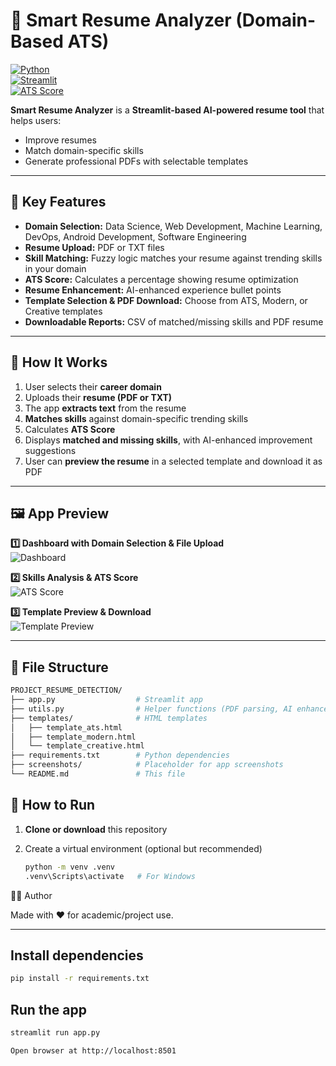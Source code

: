 # 📄 Smart Resume Analyzer (Domain-Based ATS)

[![Python](https://img.shields.io/badge/Python-3.13-blue)](https://www.python.org/)  
[![Streamlit](https://img.shields.io/badge/Streamlit-1.26.1-orange)](https://streamlit.io/)  
[![ATS Score](https://img.shields.io/badge/ATS-Ready-green)](https://en.wikipedia.org/wiki/Applicant_tracking_system)  

**Smart Resume Analyzer** is a **Streamlit-based AI-powered resume tool** that helps users:

- Improve resumes
- Match domain-specific skills
- Generate professional PDFs with selectable templates

---

## 🚀 Key Features

- **Domain Selection:** Data Science, Web Development, Machine Learning, DevOps, Android Development, Software Engineering  
- **Resume Upload:** PDF or TXT files  
- **Skill Matching:** Fuzzy logic matches your resume against trending skills in your domain  
- **ATS Score:** Calculates a percentage showing resume optimization  
- **Resume Enhancement:** AI-enhanced experience bullet points  
- **Template Selection & PDF Download:** Choose from ATS, Modern, or Creative templates  
- **Downloadable Reports:** CSV of matched/missing skills and PDF resume  

---

## 🧠 How It Works

1. User selects their **career domain**  
2. Uploads their **resume (PDF or TXT)**  
3. The app **extracts text** from the resume  
4. **Matches skills** against domain-specific trending skills  
5. Calculates **ATS Score**  
6. Displays **matched and missing skills**, with AI-enhanced improvement suggestions  
7. User can **preview the resume** in a selected template and download it as PDF  

---

## 🖼 App Preview

**1️⃣ Dashboard with Domain Selection & File Upload**  
![Dashboard](screenshots/dashboard.png)  

**2️⃣ Skills Analysis & ATS Score**  
![ATS Score](screenshots/ats_score.png)  

**3️⃣ Template Preview & Download**  
![Template Preview](screenshots/template_preview.png)  

---

## 📂 File Structure

```bash
PROJECT_RESUME_DETECTION/
├── app.py                  # Streamlit app
├── utils.py                # Helper functions (PDF parsing, AI enhancement, PDF rendering)
├── templates/              # HTML templates
│   ├── template_ats.html
│   ├── template_modern.html
│   └── template_creative.html
├── requirements.txt        # Python dependencies
├── screenshots/            # Placeholder for app screenshots
└── README.md               # This file
```


## 📁 How to Run

1. **Clone or download** this repository
2. Create a virtual environment (optional but recommended)

   ```bash
   python -m venv .venv
   .venv\Scripts\activate   # For Windows
👨‍💻 Author

Made with ❤️ for academic/project use.


---
## Install dependencies
```bash
pip install -r requirements.txt

```
## Run the app
```bash
streamlit run app.py
```
```bash
Open browser at http://localhost:8501
```
